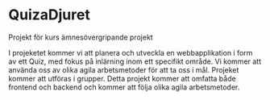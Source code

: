 # QuizaDjuret
Projekt för kurs ämnesövergripande projekt

I projeketet kommer vi att planera och utveckla en webbapplikation i form av ett Quiz, med fokus på inlärning inom ett specifikt område. Vi kommer att använda oss av olika agila arbetsmetoder för att ta oss i mål.
Projeket kommer att utföras i grupper.
Detta projekt kommer att omfatta både frontend och backend och kommer att följa olika agila arbetsmetoder.

